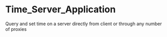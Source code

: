 # Time_Server_Application
Query and set time on a server directly from client or through any number of proxies
